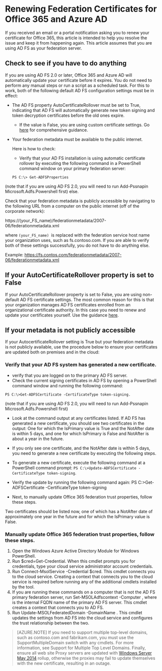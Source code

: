 <properties
	pageTitle="Certificate renewal guidance for Office 365 and Azure AD users. | Windows Azure"
	description="This article explains to Office 365 users how to resolve issues with emails that notify them about renewing a certificate."
	services="active-directory"
	documentationCenter=""
	authors="billmath"
	manager="stevenpo"
	editor="curtand"/>

<tags
	ms.service="active-directory"
	ms.date="10/13/2015"
	wacn.date=""/>


# Renewing Federation Certificates for Office 365 and Azure AD

If you received an email or a portal notification asking you to renew your certificate for Office 365, this article is intended to help you resolve the issue and keep it from happening again.  This article assumes that you are using AD FS as your federation server.

## Check to see if you have to do anything

If you are using AD FS 2.0 or later, Office 365 and Azure AD will automatically update your certificate before it expires.  You do not need to perform any manual steps or run a script as a scheduled task.  For this to work, both of the following default AD FS configuration settings must be in effect:

- The AD FS property AutoCertificateRollover must be set to True, indicating that AD FS will automatically generate new token signing and token decryption certificates before the old ones expire.
	- If the value is False, you are using custom certificate settings.  Go [here](https://msdn.microsoft.com/zh-cn/library/azure/JJ933264.aspx#BKMK_NotADFSCert)  for comprehensive guidance.
- Your federation metadata must be available to the public internet.

	Here is how to check:

	- Verify that your AD FS installation is using automatic certificate rollover by executing the following command in a PowerShell command window on your primary federation server:

	`PS C:\> Get-ADFSProperties`

(note that if you are using AD FS 2.0, you will need to run Add-Pssnapin Microsoft.Adfs.Powershell first)
else.

Check that your federation metadata is publicly accessible by navigating to the following URL from a computer on the public internet (off of the corporate network):


https://(your_FS_name)/federationmetadata/2007-06/federationmetadata.xml

where `(your_FS_name) `is replaced with the federation service host name your organization uses, such as fs.contoso.com.  If you are able to verify both of these settings successfully, you do not have to do anything else.  

Example: https://fs.contos.com/federationmetadata/2007-06/federationmetadata.xml

## If your AutoCertificateRollover property is set to False

If your AutoCertificateRollover property is set to False, you are using non-default AD FS certificate settings.  The most common reason for this is that your organization manages AD FS certificates enrolled from an organizational certificate authority.  In this case you need to renew and update your certificates yourself.  Use the guidance [here](https://msdn.microsoft.com/zh-cn/library/azure/JJ933264.aspx#BKMK_NotADFSCert).

## If your metadata is not publicly accessible
If your AutocertificateRollover setting is True but your federation metadata is not publicly available, use the procedure below to ensure your certificates are updated both on premises and in the cloud:

### Verify that your AD FS system has generated a new certificate.

- verify that you are logged on to the primary AD FS server.
- Check the current signing certificates in AD FS by opening a PowerShell command window and running the following command:

`PS C:\>Get-ADFSCertificate -CertificateType token-signing.`

(note that if you are using AD FS 2.0, you will need to run Add-Pssnapin Microsoft.Adfs.Powershell first)


- Look at the command output at any certificates listed.  If AD FS has generated a new certificate, you should see two certificates in the output:  One for which the IsPrimary value is True and the NotAfter date is within 5 days, and one for which IsPrimary is False and NotAfter is about a year in the future.

- If you only see one certificate, and the NotAfter date is within 5 days, you need to generate a new certificate by executing the following steps.

- To generate a new certificate, execute the following command at a PowerShell command prompt: `PS C:\>Update-ADFSCertificate -CertificateType token-signing`.

- Verify the update by running the following command again: PS C:\>Get-ADFSCertificate -CertificateType token-signing
- Next, to manually update Office 365 federation trust properties, follow these steps.

Two certificates should be listed now, one of which has a NotAfter date of approximately one year in the future and for which the IsPrimary value is False.


### Manually update Office 365 federation trust properties, follow these steps.

1.	Open the Windows Azure Active Directory Module for Windows PowerShell.
2.	Run $cred=Get-Credential. When this cmdlet prompts you for credentials, type your cloud service administrator account credentials.
3.	Run Connect-MsolService -Credential $cred. This cmdlet connects you to the cloud service. Creating a context that connects you to the cloud service is required before running any of the additional cmdlets installed by the tool.
4.	If you are running these commands on a computer that is not the AD FS primary federation server, run Set-MSOLAdfscontext -Computer <AD FS primary server>, where <AD FS primary server> is the internal FQDN name of the primary AD FS server. This cmdlet creates a context that connects you to AD FS.
5.	Run Update-MSOLFederatedDomain -DomainName <domain>. This cmdlet updates the settings from AD FS into the cloud service and configures the trust relationship between the two.

>[AZURE.NOTE] If you need to support multiple top-level domains, such as contoso.com and fabrikam.com, you must use the SupportMultipleDomain switch with any cmdlets. For more information, see Support for Multiple Top Level Domains.
Finally, ensure all web site Proxy servers are updated with [Windows Server May 2014](http://support.microsoft.com/kb/2955164) rollup, otherwise the proxies may fail to update themselves with the new certificate, resulting in an outage.
